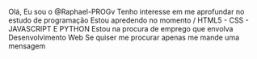 Olá, Eu sou o @Raphael-PROGv
Tenho interesse em me aprofundar no estudo de programação
Estou apredendo no momento / HTML5 - CSS - JAVASCRIPT E PYTHON
Estou na procura de emprego que envolva Desenvolvimento Web 
Se quiser me procurar apenas me mande uma mensagem
